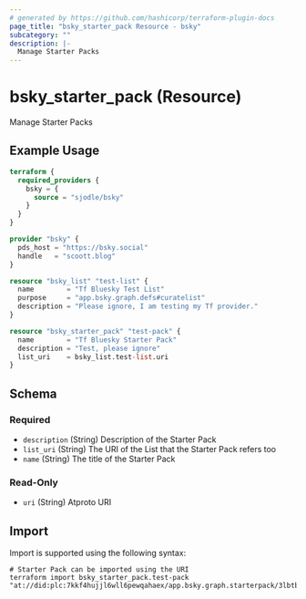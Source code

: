 ```yaml
---
# generated by https://github.com/hashicorp/terraform-plugin-docs
page_title: "bsky_starter_pack Resource - bsky"
subcategory: ""
description: |-
  Manage Starter Packs
---
```


# bsky_starter_pack (Resource)

Manage Starter Packs

## Example Usage

```terraform
terraform {
  required_providers {
    bsky = {
      source = "sjodle/bsky"
    }
  }
}

provider "bsky" {
  pds_host = "https://bsky.social"
  handle   = "scoott.blog"
}

resource "bsky_list" "test-list" {
  name        = "Tf Bluesky Test List"
  purpose     = "app.bsky.graph.defs#curatelist"
  description = "Please ignore, I am testing my Tf provider."
}

resource "bsky_starter_pack" "test-pack" {
  name        = "Tf Bluesky Starter Pack"
  description = "Test, please ignore"
  list_uri    = bsky_list.test-list.uri
}
```

<!-- schema generated by tfplugindocs -->
## Schema

### Required

- `description` (String) Description of the Starter Pack
- `list_uri` (String) The URI of the List that the Starter Pack refers too
- `name` (String) The title of the Starter Pack

### Read-Only

- `uri` (String) Atproto URI

## Import

Import is supported using the following syntax:

```shell
# Starter Pack can be imported using the URI
terraform import bsky_starter_pack.test-pack "at://did:plc:7kkf4hujjl6wll6pewqahaex/app.bsky.graph.starterpack/3lbtbmzdorp2f"
```
